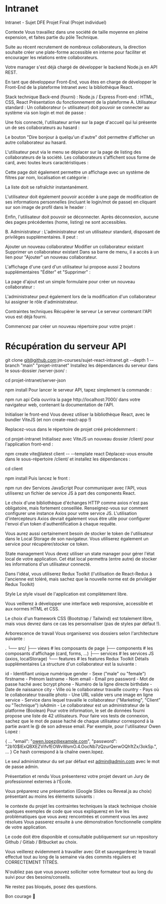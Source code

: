 # Intranet
Intranet - Sujet DFE Projet Final
(Projet individuel)

Contexte
Vous travaillez dans une société de taille moyenne en pleine expension, et faites partie du pôle Technique.

Suite au récent recrutement de nombreux collaborateurs, la direction souhaite créer une plate-forme accessible en interne pour faciliter et encourager les relations entre collaborateurs.

Votre manager s'est déjà chargé de développer le backend Node.js en API REST.

En tant que développeur Front-End, vous êtes en charge de développer le Front-End de la plateforme Intranet avec la bibliothèque React.

Stack technique
Back-end (fourni) : Node.js / Express
Front-end : HTML, CSS, React
Présentation du fonctionnement de la plateforme
A. Utilisateur standard :
Un collaborateur (= utilisateur) doit pouvoir se connecter au système via son login et mot de passe :



Une fois connecté, l'utilisateur arrive sur la page d'accueil qui lui présente un de ses collaborateurs au hasard :



Le bouton "Dire bonjour à quelqu'un d'autre" doit permettre d'afficher un autre collaborateur au hasard.

L'utilisateur peut via le menu se déplacer sur la page de listing des collaborateurs de la société. Les collaborateurs s'affichent sous forme de card, avec toutes leurs caractéristiques :



Cette page doit également permettre un affichage avec un système de filtres par nom, localisation et catégorie :



La liste doit se rafraîchir instantanément.

L'utilisateur doit également pouvoir accéder à une page de modification de ses informations personnelles (incluant le login/mot de passe) en cliquant sur son image de profil dans le header :



Enfin, l'utilisateur doit pouvoir se déconnecter. Après déconnexion, aucune des pages précédentes (home, listing) ne sont accessibles.

B. Administrateur :
L'administrateur est un utilisateur standard, disposant de privilèges supplémentaires. Il peut :

Ajouter un nouveau collaborateur
Modifier un collaborateur existant
Supprimer un collaborateur existant
Dans sa barre de menu, il a accès à un lien pour "Ajouter" un nouveau collaborateur.

L'affichage d'une card d'un utilisateur lui propose aussi 2 boutons supplémentaires "Éditer" et "Supprimer" :



La page d'ajout est un simple formulaire pour créer un nouveau collaborateur :



L'administrateur peut également lors de la modification d'un collaborateur lui assigner le rôle d'administrateur.

Contraintes techniques
Récupérer le serveur
Le serveur contenant l'API vous est déjà fourni.

Commencez par créer un nouveau répertoire pour votre projet :

# Récupération du serveur API
git clone git@github.com:jm-courses/sujet-react-intranet.git --depth 1 --branch "main" "projet-intranet"
Installez les dépendances du serveur dans le sous-dossier /server-json/ :

cd projet-intranet/server-json

npm install
Pour lancer le serveur API, tapez simplement la commande :

npm run api
Cela ouvrira la page http://localhost:7000/ dans votre navigateur web, contenant la documentation de l'API.

Initialiser le front-end
Vous devez utiliser la bibliothèque React, avec le bundler ViteJS (et non create-react-app !)

Replacez-vous dans le répertoire de projet créé précédemment :

cd projet-intranet
Initialisez avec ViteJS un nouveau dossier /client/ pour l'application front-end :

npm create vite@latest client -- --template react
Déplacez-vous ensuite dans le sous-répertoire /client/ et installez les dépendances :

cd client

npm install
Puis lancez le front :

npm run dev
Services JavaScript
Pour communiquer avec l'API, vous utiliserez un fichier de service JS à part des components React.

Le choix d'une bibliothèque d'échanges HTTP comme axios n'est pas obligatoire, mais fortement conseillée. Renseignez-vous sur comment configurer une instance Axios pour votre service JS. L'utilisation d'intercepteurs Axios devrait également vous être utile pour configurer l'envoi d'un token d'authentification à chaque requête.

Vous aurez aussi certainement besoin de stocker le token de l'utilisateur dans le Local Storage de son navigateur. Vous utiliserez également un service pour récupérer/stocker ce token.

State management
Vous devez utiliser un state manager pour gérer l'état local de votre application. Cet état local permettra (entre autre) de stocker les informations d'un utilisateur connecté.

Dans l'idéal, vous utiliserez Redux Toolkit (l'utilisation de React-Redux à l'ancienne est toléré, mais sachez que la nouvelle norme est de privilégier Redux Toolkit)

Style
Le style visuel de l'application est complètement libre.

Vous veillerez à développer une interface web responsive, accessible et aux normes HTML et CSS.

Le choix d'un framework CSS (Bootstrap / Tailwind) est totalement libre, mais vous devrez dans ce cas les personnaliser (pas de styles par défaut !).

Arborescence de travail
Vous organiserez vos dossiers selon l'architecture suivante :

.
└── src/
    ├── views       # les composants de page
    ├── components  # les composants d'affichage (card, forms, …)
    ├── services    # les services JS (axios, localStorage)
    └── features    # les features Redux Toolkit
Détails supplémentaires
La structure d'un collaborateur est la suivante :

id          -   Identifiant unique numérique
gender      -   Sexe ("male" ou "female")
firstname   -   Prénom
lastname    -   Nom
email       -   Email pro
password    -   Mot de passe haché avec bcrypt
phone       -   Numéro de la ligne directe
birthdate   -   Date de naissance
city        -   Ville où le collaborateur travaille
country     -   Pays où le collaborateur travaille
photo       -   Une URL valide vers une image en ligne
service     -   Service dans lequel travaille le collaborateur ("Marketing", "Client" ou "Technique")
isAdmin     -   Le collaborateur est un administrateur de la platforme (Boolean)
Pour votre information, le set de données fourni propose une liste de 42 utilisateurs. Pour faire vos tests de connexion, sachez que le mot de passe haché de chaque utilisateur correspond à la partie avant le @ de son adresse email. Par exemple, pour l'utilisateur Owen Lopez :

{
    …
    "email": "owen.lopez@example.com",
    "password": "$2b$10$IExQBXEZVifvfEOWvWsmO.4.OocNb7zQzurQerwOQh1tZx/3okSp.",
    …
}
Ce hash correspond à la chaîne owen.lopez.

Le seul administrateur du set par défaut est admin@admin.com avec le mot de passe admin.

Présentation et rendu
Vous présenterez votre projet devant un Jury de professionnel externes à l'École.

Vous préparerez une présentation (Google Slides ou Reveal.js au choix) présentant au moins les éléments suivants :

le contexte du projet
les contraintes techniques
la stack technique choisie
quelques exemples de code que vous expliquerez en live
les problématiques que vous avez rencontrées et comment vous les avez résolues
Vous passerez ensuite à une démonstration fonctionnelle complète de votre application.

Le code doit être disponible et consultable publiquement sur un repository Github / Gitlab / Bitbucket au choix.

Vous veillerez évidemment à travailler avec Git et sauvegarderez le travail effectué tout au long de la semaine via des commits réguliers et CORRECTEMENT TITRÉS.

N'oubliez pas que vous pouvez solliciter votre formateur tout au long du suivi pour des besoins/conseils.

Ne restez pas bloqués, posez des questions.

Bon courage 🙂
